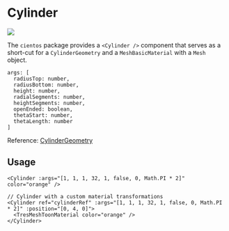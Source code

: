 # Cylinder <Badge type="warning" text="^4.0.0" />

![](/cientos/cylinder.png)

The `cientos` package provides a `<Cylinder />` component that serves as a short-cut for a `CylinderGeometry` and a `MeshBasicMaterial` with a `Mesh` object.

``` 
args: [
  radiusTop: number,
  radiusBottom: number,
  height: number,
  radialSegments: number,
  heightSegments: number,
  openEnded: boolean,
  thetaStart: number,
  thetaLength: number
]
```

Reference: [CylinderGeometry](https://threejs.org/docs/?q=cylinder#api/en/geometries/CylinderGeometry)

## Usage

```vue
<Cylinder :args="[1, 1, 1, 32, 1, false, 0, Math.PI * 2]" color="orange" />

// Cylinder with a custom material transformations
<Cylinder ref="cylinderRef" :args="[1, 1, 1, 32, 1, false, 0, Math.PI * 2]" :position="[0, 4, 0]">
  <TresMeshToonMaterial color="orange" />
</Cylinder>
```